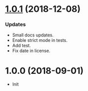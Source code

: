 <a name="1.0.1"></a>
# [1.0.1](https://github.com/raulsebastianmihaila/smart-mix/compare/v1.0.0...v1.0.1) (2018-12-08)

### Updates
- Small docs updates.
- Enable strict mode in tests.
- Add test.
- Fix date in license.

<a name="1.0.0"></a>
# 1.0.0 (2018-09-01)

- Init

